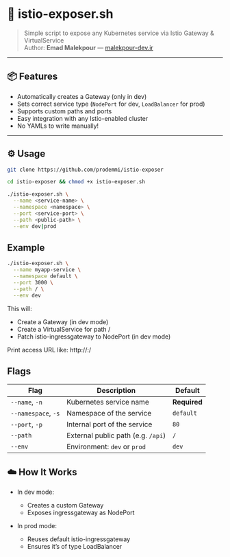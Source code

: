 # 🧩 istio-exposer.sh

> Simple script to expose any Kubernetes service via Istio Gateway & VirtualService  
> Author: **Emad Malekpour** — [malekpour-dev.ir](https://malekpour-dev.ir)

---

## 📦 Features

- Automatically creates a Gateway (only in dev)
- Sets correct service type (`NodePort` for dev, `LoadBalancer` for prod)
- Supports custom paths and ports
- Easy integration with any Istio-enabled cluster
- No YAMLs to write manually!

---

## ⚙️ Usage

```bash
git clone https://github.com/prodemmi/istio-exposer

cd istio-exposer && chmod +x istio-exposer.sh

./istio-exposer.sh \
  --name <service-name> \
  --namespace <namespace> \
  --port <service-port> \
  --path <public-path> \
  --env dev|prod
```

## Example
```bash
./istio-exposer.sh \
  --name myapp-service \
  --namespace default \
  --port 3000 \
  --path / \
  --env dev
```

This will:
- Create a Gateway (in dev mode)
- Create a VirtualService for path /
- Patch istio-ingressgateway to NodePort (in dev mode)

Print access URL like:
http://<node-ip>:<node-port>/

## Flags
| Flag                | Description                        | Default      |
| ------------------- | ---------------------------------- | ------------ |
| `--name`, `-n`      | Kubernetes service name            | **Required** |
| `--namespace`, `-s` | Namespace of the service           | `default`    |
| `--port`, `-p`      | Internal port of the service       | `80`         |
| `--path`            | External public path (e.g. `/api`) | `/`          |
| `--env`             | Environment: `dev` or `prod`       | `dev`        |


## ☁️ How It Works
- In dev mode:
    - Creates a custom Gateway
    - Exposes ingressgateway as NodePort

- In prod mode:
    - Reuses default istio-ingressgateway
    - Ensures it’s of type LoadBalancer

